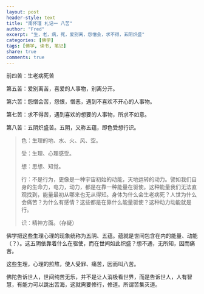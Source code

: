 ```yaml
---
layout: post
header-style: text
title: "南怀瑾 札记一 八苦"
author: "Fred"
excerpt: "生，老，病，死，爱别离，怨憎会，求不得，五阴炽盛"
categories: [佛学]
tags: [佛学, 读书, 笔记]
share: true
comments: true
---
```


前四苦：生老病死苦

第五苦：爱别离苦，喜爱的人事物，别离分开。

第六苦：怨憎会苦，怨恨，憎恶，遇到不喜欢不开心的人事物。

第七苦：求不得苦，遇到喜欢的想要的人事物，所求不如意。

第八苦：五阴炽盛苦。五阴，又称五蕴，即色受想行识。

> 色：生理的地、水、火、风、空。
>
> 受：生理、心理感受。
>
> 想：思想、知觉。
>
> 行：不是行为，更像是一种宇宙初始的动能，天地运转的动力。譬如我们自身的生命力，电力，动力，都是在靠一种能量在驱使。这种能量我们无法直观找到，能量最初从哪来也无从得知。身体为什么会生老病死？人世为什么会痛苦？为什么有感情？这些都是在靠什么能量驱使？这种动力动能就是行。
>
> 识：精神方面。（存疑）

佛学把这些生理心理的现象统称为五阴、五蕴。蕴就是世间包含在内的能量、动能（？）。这五阴依靠着什么在驱使，而在世间如此炽盛？想不通，无所知，因而痛苦。

这些生理，心理的煎熬，使人受罪、痛苦，因而叫八苦。

佛陀告诉世人，世间纯苦无乐，并不是让人消极看世界，而是告诉世人，人有智慧，有能力可以跳出苦海，这就需要修行，修道。所谓苦集灭道。

